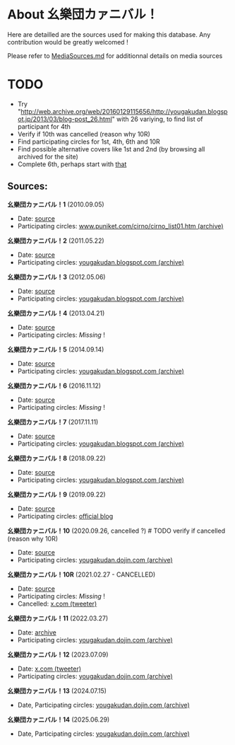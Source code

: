 # About 幺樂団カァニバル！

Here are detailled are the sources used for making this database. Any contribution would be greatly welcomed !

Please refer to [MediaSources.md](./media/MediaSources.md) for additionnal details on media sources

# TODO

- Try "http://web.archive.org/web/20160129115656/http://yougakudan.blogspot.jp/2013/03/blog-post_26.html" with 26 variying, to find list of participant for 4th
- Verify if 10th was cancelled (reason why 10R)
- Find participating circles for 1st, 4th, 6th and 10R
- Find possible alternative covers like 1st and 2nd (by browsing all archived for the site)
- Complete 6th, perhaps start with [that](https://touhou.arrangement-chronicle.com/event/series/%E5%B9%BA%E6%A8%82%E5%9B%A3%E3%82%AB%E3%82%A1%E3%83%8B%E3%83%90%E3%83%AB%EF%BC%81/%E5%B9%BA%E6%A8%82%E5%9B%A3%E3%82%AB%E3%82%A1%E3%83%8B%E3%83%90%E3%83%AB%EF%BC%816/arrange_songs)

## Sources:

**幺樂団カァニバル！1** (2010.09.05)

- Date: [source](https://shiosyakeyakini.info/touhouEvent/pb_event.php?id=51)
- Participating circles: [www.puniket.com/cirno/cirno_list01.htm (archive)](https://web.archive.org/web/20100831015410/http://www.puniket.com/cirno/cirno_list01.htm)

**幺樂団カァニバル！2** (2011.05.22)

- Date: [source](https://shiosyakeyakini.info/touhouEvent/pb_event.php?id=51)
- Participating circles: [yougakudan.blogspot.com (archive)](http://web.archive.org/web/20110818095504/http://yougakudan.blogspot.com/)

**幺樂団カァニバル！3** (2012.05.06)

- Date: [source](https://shiosyakeyakini.info/touhouEvent/pb_event.php?id=51)
- Participating circles: [yougakudan.blogspot.com (archive)](http://web.archive.org/web/20120930113317/http://yougakudan.blogspot.com/)

**幺樂団カァニバル！4** (2013.04.21)

- Date: [source](https://shiosyakeyakini.info/touhouEvent/pb_event.php?id=51)
- Participating circles: _Missing_ !

**幺樂団カァニバル！5** (2014.09.14)

- Date: [source](https://shiosyakeyakini.info/touhouEvent/pb_event.php?id=51)
- Participating circles: [yougakudan.blogspot.com (archive)](http://web.archive.org/web/20160129115656/http://yougakudan.blogspot.jp/2013/03/blog-post_26.html)

**幺樂団カァニバル！6** (2016.11.12)

- Date: [source](https://shiosyakeyakini.info/touhouEvent/pb_event.php?id=51)
- Participating circles: _Missing_ !

**幺樂団カァニバル！7** (2017.11.11)

- Date: [source](https://shiosyakeyakini.info/touhouEvent/pb_event.php?id=51)
- Participating circles: [yougakudan.blogspot.com (archive)](https://web.archive.org/web/20180131034135/http://yougakudan.blogspot.com/)

**幺樂団カァニバル！8** (2018.09.22)

- Date: [source](https://shiosyakeyakini.info/touhouEvent/pb_event.php?id=51)
- Participating circles: [yougakudan.blogspot.com (archive)](https://web.archive.org/web/20181124073957/http://yougakudan.blogspot.com/)

**幺樂団カァニバル！9** (2019.09.22)

- Date: [source](https://shiosyakeyakini.info/touhouEvent/pb_event.php?id=51)
- Participating circles: [official blog](https://yougakudan.blogspot.com/2016/10/blog-post_24.html)

**幺樂団カァニバル！10** (2020.09.26, cancelled ?) # TODO verify if cancelled (reason why 10R)

- Date: [source](https://shiosyakeyakini.info/touhouEvent/pb_event.php?id=51)
- Participating circles: [yougakudan.dojin.com (archive)](https://web.archive.org/web/20200918213738/http://yougakudann.dojin.com/splist.html)

**幺樂団カァニバル！10R** (2021.02.27 - CANCELLED)

- Date: [source](https://shiosyakeyakini.info/touhouEvent/pb_event.php?id=51)
- Participating circles: _Missing_ !
- Cancelled: [x.com (tweeter)](https://x.com/yougakudan_info/status/1354041811749097474)

**幺樂団カァニバル！11** (2022.03.27)

- Date: [archive](https://web.archive.org/web/20220307155313/http://yougakudann.dojin.com/splist.html)
- Participating circles: [yougakudan.dojin.com (archive)](https://web.archive.org/web/20220307155313/http://yougakudann.dojin.com/splist.html)

**幺樂団カァニバル！12** (2023.07.09)

- Date: [x.com (tweeter)](https://x.com/yougakudan_info/status/1677296406711910400)
- Participating circles: [yougakudan.dojin.com (archive)](https://web.archive.org/web/20240126080406/https://yougakudann.dojin.com/splist.html)

**幺樂団カァニバル！13** (2024.07.15)

- Date, Participating circles: [yougakudan.dojin.com (archive)](https://web.archive.org/web/20240617123132/https://yougakudann.dojin.com/splist.html)

**幺樂団カァニバル！14** (2025.06.29)

- Date, Participating circles: [yougakudan.dojin.com (archive)](https://web.archive.org/web/20250613160029/https://yougakudann.dojin.com/splist.html)
